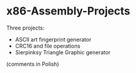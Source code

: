 # x86-Assembly-Projects

Three projects:
- ASCII art fingerprint generator
- CRC16 and file operations
- Sierpinksy Triangle Graphic generator

(comments in Polish)

